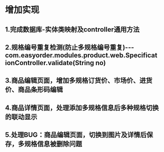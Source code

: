 # 增加实现

## 1.完成数据库-实体类映射及controller通用方法
## 2.规格编号重复检测(防止多规格编号重复)---com.easyorder.modules.product.web.SpecificationController.validate(String no)
## 3.商品编辑页面，增加多规格订货价、市场价、进货价、商品条形码编辑
## 4.商品详情页面，处理添加多规格信息后多种规格切换的联动显示
## 5.处理BUG：商品编辑页面，切换到图片及详情后保存，多规格信息被删除问题